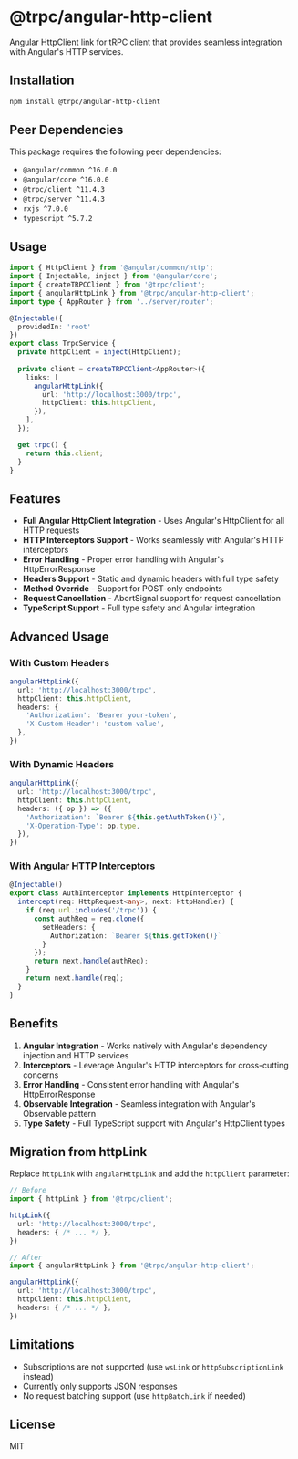 # @trpc/angular-http-client

Angular HttpClient link for tRPC client that provides seamless integration with Angular's HTTP services.

## Installation

```bash
npm install @trpc/angular-http-client
```

## Peer Dependencies

This package requires the following peer dependencies:

- `@angular/common ^16.0.0`
- `@angular/core ^16.0.0`
- `@trpc/client ^11.4.3`
- `@trpc/server ^11.4.3`
- `rxjs ^7.0.0`
- `typescript ^5.7.2`

## Usage

```typescript
import { HttpClient } from '@angular/common/http';
import { Injectable, inject } from '@angular/core';
import { createTRPCClient } from '@trpc/client';
import { angularHttpLink } from '@trpc/angular-http-client';
import type { AppRouter } from '../server/router';

@Injectable({
  providedIn: 'root'
})
export class TrpcService {
  private httpClient = inject(HttpClient);
  
  private client = createTRPCClient<AppRouter>({
    links: [
      angularHttpLink({
        url: 'http://localhost:3000/trpc',
        httpClient: this.httpClient,
      }),
    ],
  });

  get trpc() {
    return this.client;
  }
}
```

## Features

- **Full Angular HttpClient Integration** - Uses Angular's HttpClient for all HTTP requests
- **HTTP Interceptors Support** - Works seamlessly with Angular's HTTP interceptors
- **Error Handling** - Proper error handling with Angular's HttpErrorResponse
- **Headers Support** - Static and dynamic headers with full type safety
- **Method Override** - Support for POST-only endpoints
- **Request Cancellation** - AbortSignal support for request cancellation
- **TypeScript Support** - Full type safety and Angular integration

## Advanced Usage

### With Custom Headers

```typescript
angularHttpLink({
  url: 'http://localhost:3000/trpc',
  httpClient: this.httpClient,
  headers: {
    'Authorization': 'Bearer your-token',
    'X-Custom-Header': 'custom-value',
  },
})
```

### With Dynamic Headers

```typescript
angularHttpLink({
  url: 'http://localhost:3000/trpc',
  httpClient: this.httpClient,
  headers: ({ op }) => ({
    'Authorization': `Bearer ${this.getAuthToken()}`,
    'X-Operation-Type': op.type,
  }),
})
```

### With Angular HTTP Interceptors

```typescript
@Injectable()
export class AuthInterceptor implements HttpInterceptor {
  intercept(req: HttpRequest<any>, next: HttpHandler) {
    if (req.url.includes('/trpc')) {
      const authReq = req.clone({
        setHeaders: {
          Authorization: `Bearer ${this.getToken()}`
        }
      });
      return next.handle(authReq);
    }
    return next.handle(req);
  }
}
```

## Benefits

1. **Angular Integration** - Works natively with Angular's dependency injection and HTTP services
2. **Interceptors** - Leverage Angular's HTTP interceptors for cross-cutting concerns
3. **Error Handling** - Consistent error handling with Angular's HttpErrorResponse
4. **Observable Integration** - Seamless integration with Angular's Observable pattern
5. **Type Safety** - Full TypeScript support with Angular's HttpClient types

## Migration from httpLink

Replace `httpLink` with `angularHttpLink` and add the `httpClient` parameter:

```typescript
// Before
import { httpLink } from '@trpc/client';

httpLink({
  url: 'http://localhost:3000/trpc',
  headers: { /* ... */ },
})

// After
import { angularHttpLink } from '@trpc/angular-http-client';

angularHttpLink({
  url: 'http://localhost:3000/trpc',
  httpClient: this.httpClient,
  headers: { /* ... */ },
})
```

## Limitations

- Subscriptions are not supported (use `wsLink` or `httpSubscriptionLink` instead)
- Currently only supports JSON responses
- No request batching support (use `httpBatchLink` if needed)

## License

MIT